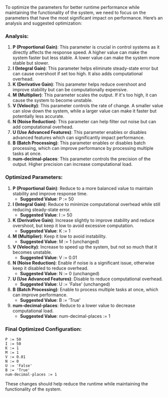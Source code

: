 To optimize the parameters for better runtime performance while maintaining the functionality of the system, we need to focus on the parameters that have the most significant impact on performance. Here’s an analysis and suggested optimization:

### Analysis:
1. **P (Proportional Gain)**: This parameter is crucial in control systems as it directly affects the response speed. A higher value can make the system faster but less stable. A lower value can make the system more stable but slower.
2. **I (Integral Gain)**: This parameter helps eliminate steady-state error but can cause overshoot if set too high. It also adds computational overhead.
3. **K (Derivative Gain)**: This parameter helps reduce overshoot and improve stability but can be computationally expensive.
4. **M (Multiplier)**: This parameter scales the output. If it's too high, it can cause the system to become unstable.
5. **V (Velocity)**: This parameter controls the rate of change. A smaller value can slow down the system, while a larger value can make it faster but potentially less accurate.
6. **N (Noise Reduction)**: This parameter can help filter out noise but can add computational overhead.
7. **U (Use Advanced Features)**: This parameter enables or disables advanced features which can significantly impact performance.
8. **B (Batch Processing)**: This parameter enables or disables batch processing, which can improve performance by processing multiple tasks at once.
9. **num-decimal-places**: This parameter controls the precision of the output. Higher precision can increase computational load.

### Optimized Parameters:
1. **P (Proportional Gain)**: Reduce to a more balanced value to maintain stability and improve response time.
   - **Suggested Value**: P := 50
2. **I (Integral Gain)**: Reduce to minimize computational overhead while still reducing steady-state error.
   - **Suggested Value**: I := 50
3. **K (Derivative Gain)**: Increase slightly to improve stability and reduce overshoot, but keep it low to avoid excessive computation.
   - **Suggested Value**: K := 1
4. **M (Multiplier)**: Keep it low to avoid instability.
   - **Suggested Value**: M := 1 (unchanged)
5. **V (Velocity)**: Increase to speed up the system, but not so much that it becomes unstable.
   - **Suggested Value**: V := 0.01
6. **N (Noise Reduction)**: Enable if noise is a significant issue, otherwise keep it disabled to reduce overhead.
   - **Suggested Value**: N := 0 (unchanged)
7. **U (Use Advanced Features)**: Disable to reduce computational overhead.
   - **Suggested Value**: U := 'False' (unchanged)
8. **B (Batch Processing)**: Enable to process multiple tasks at once, which can improve performance.
   - **Suggested Value**: B := 'True'
9. **num-decimal-places**: Reduce to a lower value to decrease computational load.
   - **Suggested Value**: num-decimal-places := 1

### Final Optimized Configuration:
```plaintext
P := 50
I := 50
K := 1
M := 1
V := 0.01
N := 0
U := 'False'
B := 'True'
num-decimal-places := 1
```

These changes should help reduce the runtime while maintaining the functionality of the system.